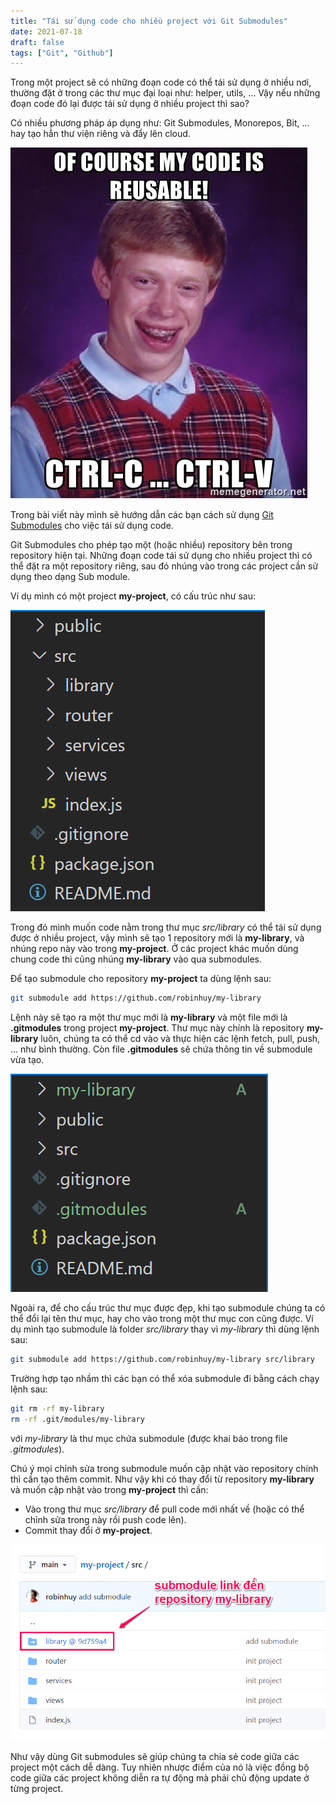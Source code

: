 ```yaml
---
title: "Tái sử dụng code cho nhiều project với Git Submodules"
date: 2021-07-18
draft: false
tags: ["Git", "Github"]
---
```


Trong một project sẽ có những đoạn code có thể tái sử dụng ở nhiều nơi, thường đặt ở trong các thư mục đại loại như: helper, utils, ... Vậy nếu những đoạn code đó lại được tái sử dụng ở nhiều project thì sao?

Có nhiều phương pháp áp dụng như: Git Submodules, Monorepos, Bit, ... hay tạo hẳn thư viện riêng và đẩy lên cloud.

![Reuse code by Copy paste](/images/reusable-code-copy-paste.png)

Trong bài viết này mình sẽ hướng dẫn các bạn cách sử dụng [Git Submodules](https://git-scm.com/book/en/v2/Git-Tools-Submodules) cho việc tái sử dụng code.

Git Submodules cho phép tạo một (hoặc nhiều) repository bên trong repository hiện tại. Những đoạn code tái sử dụng cho nhiều project thì có thể đặt ra một repository riêng, sau đó nhúng vào trong các project cần sử dụng theo dạng Sub module.

Ví dụ mình có một project **my-project**, có cấu trúc như sau:

![Project structure 1](/images/project-structure-git-submodules-1.png)

Trong đó mình muốn code nằm trong thư mục _src/library_ có thể tái sử dụng được ở nhiều project, vậy mình sẽ tạo 1 repository mới là **my-library**, và nhúng repo này vào trong **my-project**. Ở các project khác muốn dùng chung code thì cũng nhúng **my-library** vào qua submodules.

Để tạo submodule cho repository **my-project** ta dùng lệnh sau:

```bash
git submodule add https://github.com/robinhuy/my-library
```

Lệnh này sẽ tạo ra một thư mục mới là **my-library** và một file mới là **.gitmodules** trong project **my-project**. Thư mục này chính là repository **my-library** luôn, chúng ta có thể cd vào và thực hiện các lệnh fetch, pull, push, ... như bình thường. Còn file **.gitmodules** sẽ chứa thông tin về submodule vừa tạo.

![Project structure 2](/images/project-structure-git-submodules-2.png)

Ngoài ra, để cho cấu trúc thư mục được đẹp, khi tạo submodule chúng ta có thể đổi lại tên thư mục, hay cho vào trong một thư mục con cũng được. Ví dụ mình tạo submodule là folder _src/library_ thay vì _my-library_ thì dùng lệnh sau:

```bash
git submodule add https://github.com/robinhuy/my-library src/library
```

Trường hợp tạo nhầm thì các bạn có thể xóa submodule đi bằng cách chạy lệnh sau:

```bash
git rm -rf my-library
rm -rf .git/modules/my-library
```

với _my-library_ là thư mục chứa submodule (được khai báo trong file _.gitmodules_).

Chú ý mọi chỉnh sửa trong submodule muốn cập nhật vào repository chính thì cần tạo thêm commit. Như vậy khi có thay đổi từ repository **my-library** và muốn cập nhật vào trong **my-project** thì cần:

- Vào trong thư mục _src/library_ để pull code mới nhất về (hoặc có thể chỉnh sửa trong này rồi push code lên).
- Commit thay đổi ở **my-project**.

![Github git submodules](/images/github-git-submodules.png)

Như vậy dùng Git submodules sẽ giúp chúng ta chia sẻ code giữa các project một cách dễ dàng. Tuy nhiên nhược điểm của nó là việc đồng bộ code giữa các project không diễn ra tự động mà phải chủ động update ở từng project.
